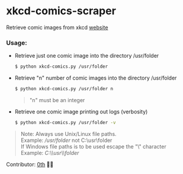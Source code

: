 # xkcd-comics-scraper

Retrieve comic images from xkcd [website](https://xkcd.com/#)  

### Usage:
- Retrieve just one comic image into the directory /usr/folder  

	```bash
	$ python xkcd-comics.py /usr/folder  
	```
- Retrieve "n" number of comic images into the directory /usr/folder  
	```bash
	$ python xkcd-comics.py /usr/folder n  
	```  
	> "n" must be an integer  

- Retrieve one comic image printing out logs (verbosity)

	```bash
	$ python xkcd-comics.py /usr/folder -v  
	```

> Note: Always use Unix/Linux file paths.  
> Example: */usr/folder* not C:\usr\folder  
> If Windows file paths is to be used escape the "\\" character  
> Example: *C:\\\\usr\\\\folder*  

Contributor: [0th](https://github.com/0-th) ✌🏽
